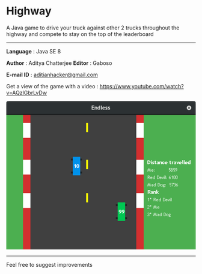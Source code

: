 # Highway

A Java game to drive your truck against other 2 trucks throughout the highway and compete to stay on the top of the leaderboard

-----

__Language__ : Java SE 8

__Author__ : Aditya Chatterjee
__Editor__ : Gaboso

__E-mail ID__ : aditianhacker@gmail.com


Get a view of the game with a video : https://www.youtube.com/watch?v=AQzlGbrLvDw


![alt text](Preview/track1.png "I am leading the leaderboard but competitors are a tough match")

-----

Feel free to suggest improvements
